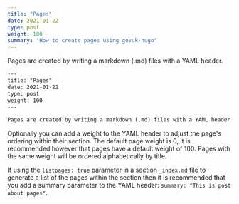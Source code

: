 ```yaml
---
title: "Pages"
date: 2021-01-22
type: post
weight: 100
summary: "How to create pages using govuk-hugo"
---
```


Pages are created by writing a markdown (.md) files with a YAML header.

```txt
---
title: "Pages"
date: 2021-01-22
type: post
weight: 100
---

Pages are created by writing a markdown (.md) files with a YAML header.

```

Optionally you can add a weight to the YAML header to adjust the page's ordering within their section. The default page weight is 0, it is recommended however that pages have a default weight of 100. Pages with the same weight will be ordered alphabetically by title.

If using the `listpages: true` parameter in a section `_index.md` file to generate a list of the pages within the section then it is recommended that you add a summary parameter to the YAML header: `summary: "This is post about pages"`.
